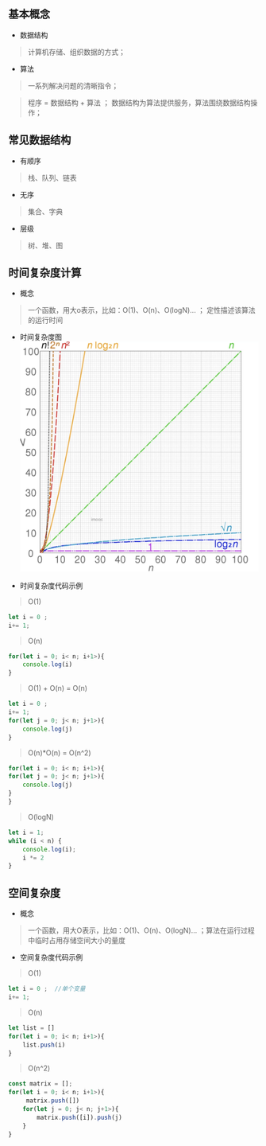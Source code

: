 ## 基本概念
- 数据结构 
> 计算机存储、组织数据的方式；  
- 算法  
> 一系列解决问题的清晰指令；  

> 程序 = 数据结构 + 算法 ； 数据结构为算法提供服务，算法围绕数据结构操作；  


## 常见数据结构   
- 有顺序 
> 栈、队列、链表 
- 无序 
> 集合、字典  
- 层级  
> 树、堆、图  

## 时间复杂度计算 

- 概念 
> 一个函数，用大o表示，比如：O(1)、O(n)、O(logN)... ； 定性描述该算法的运行时间    

- 时间复杂度图  
![url](../../assets/suanfa/time.png)    

- 时间复杂度代码示例 
> O(1) 
```javascript 
let i = 0 ;
i+= 1;
```  
> O(n) 
```javascript 
for(let i = 0; i< n; i+1>){
    console.log(i)
}
```   
> O(1) + O(n) = O(n)  
```javascript 
let i = 0 ;
i+= 1;
for(let j = 0; j< n; j+1>){
    console.log(j)
}
```    
> O(n)*O(n) = O(n^2) 
```javascript 
for(let i = 0; i< n; i+1>){
for(let j = 0; j< n; j+1>){
    console.log(j)
}
}
```   
> O(logN) 
```javascript 
let i = 1;
while (i < n) {
    console.log(i);
    i *= 2
}
```    

## 空间复杂度  
- 概念 
> 一个函数，用大O表示，比如：O(1)、O(n)、O(logN)... ；算法在运行过程中临时占用存储空间大小的量度  



- 空间复杂度代码示例  

> O(1) 
```javascript 
let i = 0 ;  //单个变量
i+= 1;
```  

> O(n) 
```javascript 
let list = []
for(let i = 0; i< n; i+1>){
    list.push(i)
}
```   


>  O(n^2) 
```javascript 
const matrix = [];
for(let i = 0; i< n; i+1>){
     matrix.push([])
    for(let j = 0; j< n; j+1>){
        matrix.push([i]).push(j)
    }
}
```   





